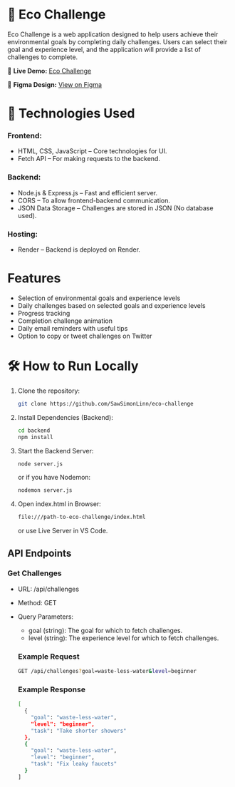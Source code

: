 # 🌱 Eco Challenge

Eco Challenge is a web application designed to help users achieve their environmental goals by completing daily challenges. Users can select their goal and experience level, and the application will provide a list of challenges to complete.

🔗 **Live Demo:** [Eco Challenge](https://eco-challenge.netlify.app/)

🎨 **Figma Design:** [View on Figma](https://www.figma.com/design/tSYeZDUjFOZ7G8ZbRsG767/Eco-Challenge?node-id=7-510&t=5AUftirmnV0np0ku-1)

<!-- ## 📂 Project Structure -->

# 🚀 Technologies Used

### Frontend:

- HTML, CSS, JavaScript – Core technologies for UI.
- Fetch API – For making requests to the backend.

### Backend:

- Node.js & Express.js – Fast and efficient server.
- CORS – To allow frontend-backend communication.
- JSON Data Storage – Challenges are stored in JSON (No database used).

### Hosting:

- Render – Backend is deployed on Render.

# Features

- Selection of environmental goals and experience levels
- Daily challenges based on selected goals and experience levels
- Progress tracking
- Completion challenge animation
- Daily email reminders with useful tips
- Option to copy or tweet challenges on Twitter

# 🛠️ How to Run Locally

1.  Clone the repository:

    ```bash
    git clone https://github.com/SawSimonLinn/eco-challenge
    ```

2.  Install Dependencies (Backend):

    ```bash
    cd backend
    npm install
    ```

3.  Start the Backend Server:

    ```bash
    node server.js
    ```

    or if you have Nodemon:

    ```bash
    nodemon server.js
    ```

4.  Open index.html in Browser:

    ```bash
    file:///path-to-eco-challenge/index.html
    ```

    or use Live Server in VS Code.

## API Endpoints

### Get Challenges

- URL: /api/challenges
- Method: GET
- Query Parameters:

  - goal (string): The goal for which to fetch challenges.
  - level (string): The experience level for which to fetch challenges.

  ### Example Request

  ```bash
  GET /api/challenges?goal=waste-less-water&level=beginner
  ```

  ### Example Response

  ```bash
  [
    {
      "goal": "waste-less-water",
      "level": "beginner",
      "task": "Take shorter showers"
    },
    {
      "goal": "waste-less-water",
      "level": "beginner",
      "task": "Fix leaky faucets"
    }
  ]
  ```
